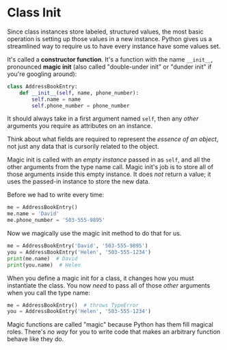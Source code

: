 # Class Init

Since class instances store labeled, structured values, the most basic operation is setting up those values in a new instance.
Python gives us a streamlined way to require us to have every instance have some values set.

It's called a **constructor function**.
It's a function with the name `__init__`, pronounced **magic init** (also called "double-under init" or "dunder init" if you're googling around):

```py
class AddressBookEntry:
    def __init__(self, name, phone_number):
        self.name = name
        self.phone_number = phone_number
```

It should always take in a first argument named `self`, then any _other_ arguments you require as attributes on an instance.

Think about what fields are required to represent the _essence of an object_, not just any data that is cursorily related to the object.

Magic init is called with an _empty instance_ passed in as `self`, and all the other arguments from the type name call.
Magic init's job is to store all of those arguments inside this empty instance.
It does _not_ return a value;
it uses the passed-in instance to store the new data.

Before we had to write every time:

```py
me = AddressBookEntry()
me.name = 'David'
me.phone_number = '503-555-9895'
```

Now we magically use the magic init method to do that for us.

```py
me = AddressBookEntry('David', '503-555-9895')
you = AddressBookEntry('Helen', '503-555-1234')
print(me.name)  # David
print(you.name)  # Helen
```

When you define a magic init for a class, it changes how you must instantiate the class.
You now _need_ to pass all of those _other_ arguments when you call the type name:

```py
me = AddressBookEntry()  # throws TypeError
you = AddressBookEntry('Helen', '503-555-1234')
```

Magic functions are called "magic" because Python has them fill magical roles.
There's _no way_ for you to write code that makes an arbitrary function behave like they do.
